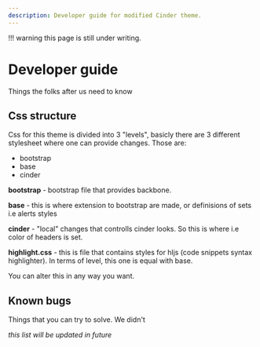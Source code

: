 ```yaml
---
description: Developer guide for modified Cinder theme.
---
```


!!! warning
    this page is still under writing.

# Developer guide

Things the folks after us need to know

## Css structure
Css for this theme is divided into 3 "levels", basicly there are 3 different stylesheet where one can provide changes. 
Those are: 

- bootstrap 
- base 
- cinder

**bootstrap** - bootstrap file that provides backbone. 

**base** - this is where extension to bootstrap are made, or definisions of sets i.e alerts styles

**cinder** - "local" changes that controlls cinder looks. So this is where i.e color of headers is set.

**highlight.css** - this is file that contains styles for hljs (code snippets syntax highlighter). In terms of level, this one is equal with base.

You can alter this in any way you want.

## Known bugs
Things that you can try to solve. We didn't

*this list will be updated in future*
